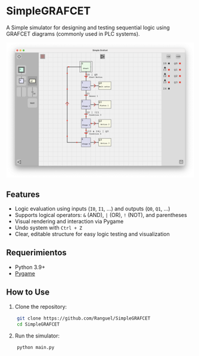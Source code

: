 # SimpleGRAFCET
 
A Simple simulator for designing and testing sequential logic using GRAFCET diagrams (commonly used in PLC systems).

![Preview](Util/preview.png)

## Features

- Logic evaluation using inputs (`I0`, `I1`, ...) and outputs (`Q0`, `Q1`, ...)
- Supports logical operators: `&` (AND), `|` (OR), `!` (NOT), and parentheses
- Visual rendering and interaction via Pygame
- Undo system with `Ctrl + Z`
- Clear, editable structure for easy logic testing and visualization

## Requerimientos

- Python 3.9+
- [Pygame](https://www.pygame.org/)

## How to Use

1. Clone the repository:
```bash
    git clone https://github.com/Ranguel/SimpleGRAFCET
    cd SimpleGRAFCET
```
2.	Run the simulator:
```bash
    python main.py
```